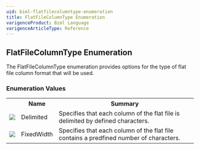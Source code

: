 ```yaml
---
uid: biml-flatfilecolumntype-enumeration
title: FlatFileColumnType Enumeration
varigenceProduct: Biml Language
varigenceArticleType: Reference
---
```


## FlatFileColumnType Enumeration<div class="LanguageSummary"><div class ="SummaryItem">The FlatFileColumnType enumeration provides options for the type of flat file column format that will be used.</div></div><div class="EnumValueGroup">### Enumeration Values<table id="EnumValue" class="MemberList"><tbody><tr><th class="MemberTypeIconColumnHeader">&nbsp;</th><th class="MemberNameColumnHeader">Name</th><th class="MemberSummaryColumnHeader">Summary</th></tr><tr class="cd0"><td align="center" class="MemberTypeIcon"><img src="enumValue.png"></img></td><td class="MemberName">Delimited</td><td class="MemberSummary"><div class ="SummaryItem">Specifies that each column of the flat file is delimited by defined characters.</div></td></tr><tr class="cd1"><td align="center" class="MemberTypeIcon"><img src="enumValue.png"></img></td><td class="MemberName">FixedWidth</td><td class="MemberSummary"><div class ="SummaryItem">Specifies that each column of the flat file contains a predfined number of characters.</div></td></tr></tbody></table></div>
